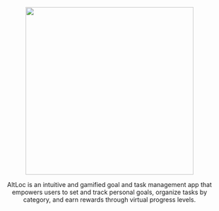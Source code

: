 <div align="center">
  <p align="center">
     <img align="center" width="380px" src="https://i.imgur.com/Q4izm8t.png">
  </p>
  
</div>

<div align="center">
  <p align="center">
    AltLoc is an intuitive and gamified goal and task management app that empowers users to set and track personal goals, organize tasks by category, and earn rewards through virtual progress levels.
  </p>
</div>
